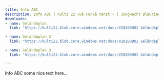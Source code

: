 ```yaml
---
title: Info ABC
description: Info ABC | Kulti 22 «Dä Funkä tanzt!» | Jungwacht Blauring Schweiz
downloads:
- name: Geländeplan
  link: "https://kulti22.blob.core.windows.net/docs/V20200902 Geländeplan 1.pdf"

- name: Geländeplan 2
  link: "https://kulti22.blob.core.windows.net/docs/V20200902 Geländeplan 1.pdf"

- name: Geländeplan 3
  link: "https://kulti22.blob.core.windows.net/docs/V20200902 Geländeplan 1.pdf"

---
```


Info ABC some nice text here...